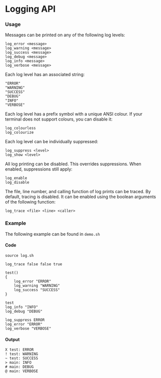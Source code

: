 # Logging API

### Usage

Messages can be printed on any of the following log levels:

```
log_error <message>
log_warning <message>
log_success <message>
log_debug <message>
log_info <message>
log_verbose <message>
```

Each log level has an associated string:

```
"ERROR"
"WARNING"
"SUCCESS"
"DEBUG"
"INFO"
"VERBOSE"
```

Each log level has a prefix symbol with a unique ANSI colour.  If your terminal does not support colours, you can disable it:

```
log_colourless
log_colourize
```

Each log level can be individually suppressed:

```
log_suppress <level>
log_show <level>
```

All log printing can be disabled.  This overrides suppressions.  When enabled, suppressions still apply:

```
log_enable
log_disable
```

The file, line number, and calling function of log prints can be traced.
By default, tracing is disabled.  It can be enabled using the boolean arguments of the following function:

```
log_trace <file> <line> <caller>
```

### Example

The following example can be found in `demo.sh`

#### Code

```
source log.sh

log_trace false false true

test()
{
	log_error "ERROR"
	log_warning "WARNING"
	log_success "SUCCESS"
}

test
log_info "INFO"
log_debug "DEBUG"

log_suppress ERROR
log_error "ERROR"
log_verbose "VERBOSE"
```

#### Output

```
X test: ERROR
! test: WARNING
~ test: SUCCESS
> main: INFO
# main: DEBUG
@ main: VERBOSE
```
